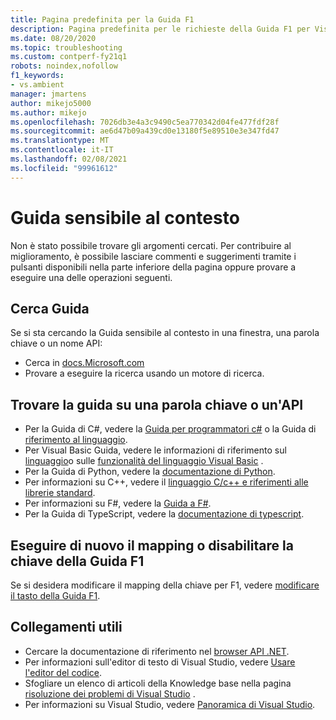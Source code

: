 ```yaml
---
title: Pagina predefinita per la Guida F1
description: Pagina predefinita per le richieste della Guida F1 per Visual Studio
ms.date: 08/20/2020
ms.topic: troubleshooting
ms.custom: contperf-fy21q1
robots: noindex,nofollow
f1_keywords:
- vs.ambient
manager: jmartens
author: mikejo5000
ms.author: mikejo
ms.openlocfilehash: 7026db3e4a3c9490c5ea770342d04fe477fdf28f
ms.sourcegitcommit: ae6d47b09a439cd0e13180f5e89510e3e347fd47
ms.translationtype: MT
ms.contentlocale: it-IT
ms.lasthandoff: 02/08/2021
ms.locfileid: "99961612"
---
```

# <a name="f1-help"></a>Guida sensibile al contesto

Non è stato possibile trovare gli argomenti cercati. Per contribuire al miglioramento, è possibile lasciare commenti e suggerimenti tramite i pulsanti disponibili nella parte inferiore della pagina oppure provare a eseguire una delle operazioni seguenti.

## <a name="search-for-help"></a>Cerca Guida

Se si sta cercando la Guida sensibile al contesto in una finestra, una parola chiave o un nome API:

- Cerca in [docs.Microsoft.com](/)
- Provare a eseguire la ricerca usando un motore di ricerca.

## <a name="find-help-on-a-keyword-or-api"></a>Trovare la guida su una parola chiave o un'API

- Per la Guida di C#, vedere la [Guida per programmatori c#](/dotnet/csharp/programming-guide/) o la Guida di [riferimento al linguaggio](/dotnet/csharp/language-reference/).
- Per Visual Basic Guida, vedere le informazioni di riferimento sul [linguaggio](/dotnet/visual-basic/language-reference/)o sulle [funzionalità del linguaggio Visual Basic](/dotnet/visual-basic/programming-guide/language-features/) .
- Per la Guida di Python, vedere la [documentazione di Python](https://docs.python.org/).
- Per informazioni su C++, vedere il [linguaggio C/c++ e riferimenti alle librerie standard](/cpp/cpp/c-cpp-language-and-standard-libraries).
- Per informazioni su F#, vedere la [Guida a F#](/dotnet/fsharp/).
- Per la Guida di TypeScript, vedere la [documentazione di typescript](https://www.typescriptlang.org/docs).

## <a name="re-map-or-disable-the-f1-help-key"></a>Eseguire di nuovo il mapping o disabilitare la chiave della Guida F1

Se si desidera modificare il mapping della chiave per F1, vedere [modificare il tasto della Guida F1](../not-in-toc/change-f1-help-key.md).

## <a name="useful-links"></a>Collegamenti utili

- Cercare la documentazione di riferimento nel [browser API .NET](/dotnet/api/).
- Per informazioni sull'editor di testo di Visual Studio, vedere [Usare l'editor del codice](../../ide/writing-code-in-the-code-and-text-editor.md).
- Sfogliare un elenco di articoli della Knowledge base nella pagina [risoluzione dei problemi di Visual Studio](/troubleshoot/visualstudio/welcome-visual-studio/) .
- Per informazioni su Visual Studio, vedere [Panoramica di Visual Studio](../../get-started/visual-studio-ide.md).
